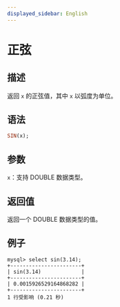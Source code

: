 ```yaml
---
displayed_sidebar: English
---
```


# 正弦

## 描述

返回 `x` 的正弦值，其中 `x` 以弧度为单位。

## 语法

```Haskell
SIN(x);
```

## 参数

`x`：支持 DOUBLE 数据类型。

## 返回值

返回一个 DOUBLE 数据类型的值。

## 例子

```Plain
mysql> select sin(3.14);
+-----------------------+
| sin(3.14)             |
+-----------------------+
| 0.0015926529164868282 |
+-----------------------+
1 行受影响 (0.21 秒)
```
